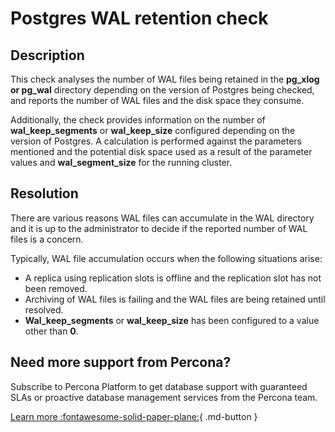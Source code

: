 # Postgres WAL retention check
## Description

This check analyses the number of WAL files being retained in the **pg_xlog or pg_wal** directory depending on the version of Postgres being checked, and reports the number of WAL files and the disk space they consume. 

Additionally, the check provides information on the number of **wal_keep_segments** or **wal_keep_size** configured depending on the version of Postgres. A calculation is performed against the parameters mentioned and the potential disk space used as a result of the parameter values and **wal_segment_size** for the running cluster.


## Resolution

There are various reasons WAL files can accumulate in the WAL directory and it is up to the administrator to decide if the reported number of WAL files is a concern. 

Typically, WAL file accumulation occurs when the following situations arise:
- A replica using replication slots is offline and the replication slot has not been removed.
- Archiving of WAL files is failing and the WAL files are being retained until resolved.
- **Wal_keep_segments** or **wal_keep_size** has been configured to a value other than **0**.

## Need more support from Percona?

Subscribe to Percona Platform to get database support with guaranteed SLAs or proactive database management services from the Percona team.

[Learn more :fontawesome-solid-paper-plane:](https://per.co.na/subscribe){ .md-button }
